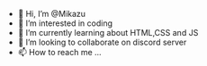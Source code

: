 - 👋 Hi, I’m @Mikazu
- 👀 I’m interested in coding
- 🌱 I’m currently learning about HTML,CSS and JS
- 💞️ I’m looking to collaborate on discord server
- 📫 How to reach me ...

<!---
VoidsDEV/VoidsDEV is a ✨ special ✨ repository because its `README.md` (this file) appears on your GitHub profile.
You can click the Preview link to take a look at your changes.
--->

